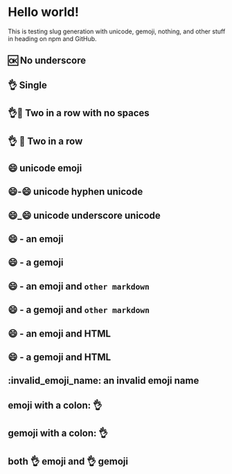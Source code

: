 # Hello world!

This is testing slug generation with unicode, gemoji, nothing, and other stuff
in heading on npm and GitHub.

## :ok: No underscore

## :ok_hand: Single

## :ok_hand::hatched_chick: Two in a row with no spaces

## :ok_hand: :hatched_chick: Two in a row

## 😄 unicode emoji

## 😄-😄 unicode hyphen unicode

## 😄_😄 unicode underscore unicode

## 😄 - an emoji

## :smile: - a gemoji

## 😄 - an emoji and `other markdown`

## :smile: - a gemoji and `other markdown`

## 😄 - an emoji and <span>HTML</span>

## :smile: - a gemoji and <span>HTML</span>

## :invalid_emoji_name: an invalid emoji name

## emoji with a colon: 👌

## gemoji with a colon: :ok_hand:

## both 👌 emoji and :ok_hand: gemoji
